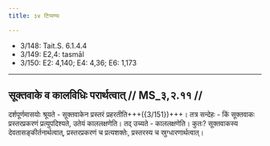 ```yaml
---
title: ३४ टिप्पण्यः

---
```

- 3/148: Tait.S. 6.1.4.4
- 3/149: E2,4: tasmāl
- 3/150: E2: 4,140; E4: 4,36; E6: 1,173

____________________________________________


## सूक्तवाके व कालविधिः परार्थत्वात् // MS_३,२.११ //

दर्शपूर्णमासयोः श्रूयते - सूक्तवाकेन प्रस्तरं प्रहरतीति+++({3/151})+++। तत्र सन्देहः - किं सूक्तवाकः प्रस्तरप्रकरणं प्रत्युपदिश्यते, उतेयं काललक्षणेति। तद् उच्यते - काललक्षणेति। कुतः? सूक्तवाकस्य देवतासङ्कीर्तनार्थत्वात्, प्रस्तरप्रकरणं च प्रत्यशक्तेः, प्रस्तरस्य च स्रुग्धारणार्थत्वात्।